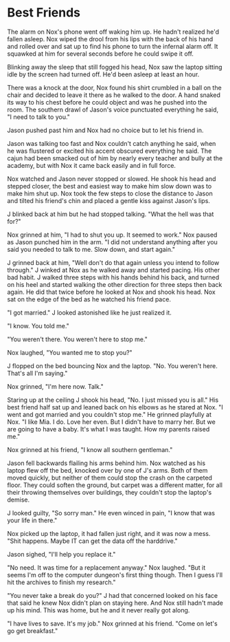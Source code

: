 # Best Friends

The alarm on Nox's phone went off waking him up.  He hadn't realized he'd fallen asleep. Nox wiped the drool from his lips with the back of his hand and rolled over and sat up to find his phone to turn the infernal alarm off.  It squawked at him for several seconds before he could swipe it off.

Blinking away the sleep that still fogged his head, Nox saw the laptop sitting idle by the screen had turned off.  He'd been asleep at least an hour.

There was a knock at the door, Nox found his shirt crumbled in a ball on the chair and decided to leave it there as he walked to the door. A hand snaked its way to his chest before he could object and was he pushed into the room.  The southern drawl of Jason's voice punctuated everything he said, "I need to talk to you."

Jason pushed past him and Nox had no choice but to let his friend in.  

Jason was talking too fast and Nox couldn't catch anything he said, when he was flustered or excited his accent obscured everything he said.  The cajun had been smacked out of him by nearly every teacher and bully at the academy, but with Nox it came back easily and in full force.

Nox watched and Jason never stopped or slowed.  He shook his head and stepped closer, the best and easiest way to make him slow down was to make him shut up. Nox took the few steps to close the distance to Jason and tilted his friend's chin and placed a gentle kiss against Jason's lips.  

J blinked back at him but he had stopped talking.  "What the hell was that for?"


Nox grinned at him, "I had to shut you up.  It seemed to work."  Nox paused as Jason punched him in the arm.  "I did not understand anything after you said you needed to talk to me.  Slow down, and start again."

J grinned back at him, "Well don't do that again unless you intend to follow through."  J winked at Nox as he walked away and started pacing.  His other bad habit.  J walked three steps with his hands behind his back, and turned on his heel and started walking the other direction for three steps then back again.  He did that twice before he looked at Nox and shook his head.  Nox sat on the edge of the bed as he watched his friend pace.

"I got married." J looked astonished like he just realized it.

"I know.  You told me."

"You weren't there.  You weren't here to stop me."  

Nox laughed, "You wanted me to stop you?"

J flopped on the bed bouncing Nox and the laptop.  "No.  You weren't here.  That's all I'm saying."

Nox grinned, "I'm here now.  Talk."

Staring up at the ceiling J shook his head, "No.  I just missed you is all."  His best friend half sat up and leaned back on his elbows as he stared at Nox.  "I went and got married and you couldn't stop me."  He grinned playfully at Nox.  "I like Mia.  I do.  Love her even.  But I didn't have to marry her.  But we are going to have a baby.  It's what I was taught.  How my parents raised me."

Nox grinned at his friend, "I know all southern gentleman."

Jason fell backwards flailing his arms behind him.  Nox watched as his laptop flew off the bed, knocked over by one of J's arms.  Both of them moved quickly, but neither of them could stop the crash on the carpeted floor.  They could soften the ground, but carpet was a different matter, for all their throwing themselves over buildings, they couldn't stop the laptop's demise.

J looked guilty, "So sorry man."  He even winced in pain, "I know that was your life in there."

Nox picked up the laptop, it had fallen just right, and it was now a mess.  "Shit happens.  Maybe IT can get the data off the harddrive."

Jason sighed, "I'll help you replace it."

"No need.  It was time for a replacement anyway."  Nox laughed.  "But it seems I'm off to the computer dungeon's first thing though.  Then I guess I'll hit the archives to finish my research."

"You never take a break do you?"  J had that concerned looked on his face that said he knew Nox didn't plan on staying here.  And Nox still hadn't made up his mind.  This was home, but he and it never really got along.

"I have lives to save.  It's my job."  Nox grinned at his friend.  "Come on let's go get breakfast."
